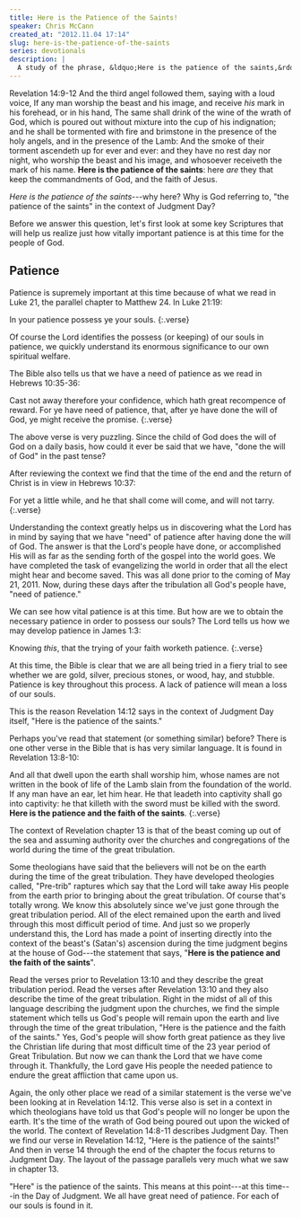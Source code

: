 ```yaml
---
title: Here is the Patience of the Saints!
speaker: Chris McCann
created_at: "2012.11.04 17:14"
slug: here-is-the-patience-of-the-saints
series: devotionals
description: |
  A study of the phrase, &ldquo;Here is the patience of the saints,&rdquo; found in Revelation 14:12.
---
```

Revelation 14:9-12 And the third angel followed them, saying with a loud voice, If any man worship the beast and his image, and receive *his* mark in his forehead, or in his hand, 
The same shall drink of the wine of the wrath of God, which is poured out without mixture into the cup of his indignation; and he shall be tormented with fire and brimstone in the presence of the holy angels, and in the presence of the Lamb:
And the smoke of their torment ascendeth up for ever and ever: and they have no rest day nor night, who worship the beast and his image, and whosoever receiveth the mark of his name.
**Here is the patience of the saints**: here *are* they that keep the commandments of God, and the faith of Jesus.

*Here is the patience of the saints*---why here? Why is God referring to, "the patience of the saints" in the context of Judgment Day?

Before we answer this question, let's first look at some key Scriptures that will help us realize just how vitally important patience is at this time for the people of God. 

## Patience

Patience is supremely important at this time because of what we read in Luke 21, the parallel chapter to Matthew 24.  In Luke 21:19:

In your patience possess ye your souls.
{:.verse}

Of course the Lord identifies the possess (or keeping) of our souls in patience, we quickly understand its enormous significance to our own spiritual welfare. 

The Bible also tells us that we have a need of patience as we read in Hebrews 10:35-36:

Cast not away therefore your confidence, which hath great recompence of reward. For ye have need of patience, that, after ye have done the will of God, ye might receive the promise.
{:.verse}

The above verse is very puzzling.  Since the child of God does the will of God on a daily basis, how could it ever be said that we have, "done the will of God" in the past tense?

After reviewing the context we find that the time of the end and the return of Christ is in view in Hebrews 10:37:

For yet a little while, and he that shall come will come, and will not tarry.
{:.verse}

Understanding the context greatly helps us in discovering what the Lord has in mind by saying that we have "need" of patience after having done the will of God. The answer is that the Lord's people have done, or accomplished His will as far as the sending forth of the gospel into the world goes. We have completed the task of evangelizing the world in order that all the elect might hear and become saved. This was all done prior to the coming of May 21, 2011. Now, during these days after the tribulation all God's people have, "need of patience."

We can see how vital patience is at this time. But how are we to obtain the necessary patience in order to possess our souls? The Lord tells us how we may develop patience in James 1:3:

Knowing *this*, that the trying of your faith worketh patience.
{:.verse}

At this time, the Bible is clear that we are all being tried in a fiery trial to see whether we are gold, silver, precious stones, or wood, hay, and stubble. Patience is key throughout this process. A lack of patience will mean a loss of our souls.

This is the reason Revelation 14:12 says in the context of Judgment Day itself, "Here is the patience of the saints."

Perhaps you've read that statement (or something similar) before? There is one other verse in the Bible that is has very similar language. It is found in Revelation 13:8-10:

And all that dwell upon the earth shall worship him, whose names are not written in the book of life of the Lamb slain from the foundation of the world. If any man have an ear, let him hear. He that leadeth into captivity shall go into captivity: he that killeth with the sword must be killed with the sword. **Here is the patience and the faith of the saints**.
{:.verse}

The context of Revelation chapter 13 is that of the beast coming up out of the sea and assuming authority over the churches and congregations of the world during the time of the great tribulation.

Some theologians have said that the believers will not be on the earth during the time of the great tribulation. They have developed theologies called, "Pre-trib" raptures which say that the Lord will take away His people from the earth prior to bringing about the great tribulation. Of course that's totally wrong.  We know this absolutely since we've just gone through the great tribulation period.  All of the elect remained upon the earth and lived through this most difficult period of time. And just so we properly understand this, the Lord has made a point of inserting directly into the context of the beast's (Satan's) ascension during the time judgment begins at the house of God---the statement that says, "**Here is the patience and the faith of the saints**".

Read the verses prior to Revelation 13:10 and they describe the great tribulation period. Read the verses after Revelation 13:10 and they also describe the time of the great tribulation. Right in the midst of all of this language describing the judgment upon the churches, we find the simple statement which tells us God's people will remain upon the earth and live through the time of the great tribulation, "Here is the patience and the faith of the saints." Yes, God's people will show forth great patience as they live the Christian life during that most difficult time of the 23 year period of Great Tribulation. But now we can thank the Lord that we have come through it. Thankfully, the Lord gave His people the needed patience to endure the great affliction that came upon us. 

Again, the only other place we read of a similar statement is the verse we've been looking at in Revelation 14:12. This verse also is set in a context in which theologians have told us that God's people will no longer be upon the earth. It's the time of the wrath of God being poured out upon the wicked of the world. The context of Revelation 14:8-11 describes Judgment Day. Then we find our verse in Revelation 14:12, "Here is the patience of the saints!" And then in verse 14 through the end of the chapter the focus returns to Judgment Day. The layout of the passage parallels very much what we saw in chapter 13.

"Here" is the patience of the saints. This means at this point---at this time---in the Day of Judgment. We all have great need of patience. For each of our souls is found in it.

